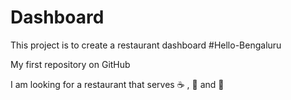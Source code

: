 # Dashboard
This project is to create a restaurant dashboard
#Hello-Bengaluru

My first repository on GitHub

I am looking for a restaurant that serves :coffee: , :pizza: and :spaghetti:

